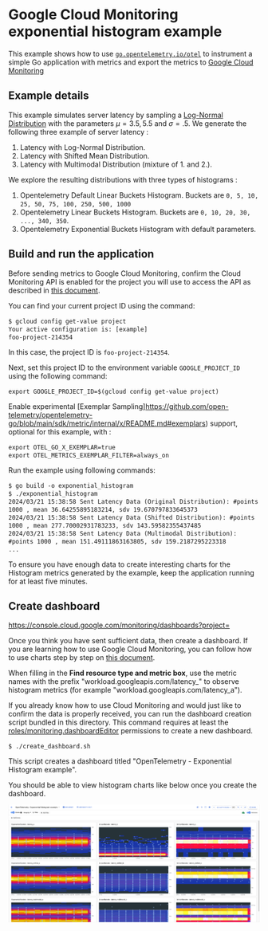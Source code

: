 # Google Cloud Monitoring exponential histogram example

This example shows how to use [`go.opentelemetry.io/otel`](https://pkg.go.dev/go.opentelemetry.io/otel/) to instrument a simple Go application with metrics and export the metrics to [Google Cloud Monitoring](https://cloud.google.com/monitoring/)

## Example details

This example simulates server latency by sampling a [Log-Normal Distribution](https://en.wikipedia.org/wiki/Log-normal_distribution) with the parameters $\mu =  3.5 , 5.5$ and $\sigma = .5$. We generate the following three example of server latency :

1. Latency with Log-Normal Distribution.
2. Latency with Shifted Mean Distribution.
3. Latency with Multimodal Distribution (mixture of 1. and 2.).

We explore the resulting distributions with three types of histograms : 

1. Opentelemetry Default Linear Buckets Histogram. Buckets are `0, 5, 10, 25, 50, 75, 100, 250, 500, 1000`
2. Opentelemetry Linear Buckets Histogram. Buckets are `0, 10, 20, 30, ..., 340, 350`. 
3. Opentelemetry Exponential Buckets Histogram with default parameters.

## Build and run the application

Before sending metrics to Google Cloud Monitoring, confirm the Cloud Monitoring API is enabled for the project you will use to access the API as described in [this document](https://cloud.google.com/monitoring/api/enable-api).

You can find your current project ID using the command:

```
$ gcloud config get-value project
Your active configuration is: [example]
foo-project-214354
```

In this case, the project ID is `foo-project-214354`.

Next, set this project ID to the environment variable `GOOGLE_PROJECT_ID` using the following command:

```
export GOOGLE_PROJECT_ID=$(gcloud config get-value project)
```

Enable experimental [Exemplar Sampling]https://github.com/open-telemetry/opentelemetry-go/blob/main/sdk/metric/internal/x/README.md#exemplars) support, optional for this example, with :
```
export OTEL_GO_X_EXEMPLAR=true
export OTEL_METRICS_EXEMPLAR_FILTER=always_on
```

Run the example using following commands:

```
$ go build -o exponential_histogram
$ ./exponential_histogram
2024/03/21 15:38:58 Sent Latency Data (Original Distribution): #points 1000 , mean 36.64255895183214, sdv 19.670797833645373
2024/03/21 15:38:58 Sent Latency Data (Shifted Distribution): #points 1000 , mean 277.70002931783233, sdv 143.59582355437485
2024/03/21 15:38:58 Sent Latency Data (Multimodal Distribution): #points 1000 , mean 151.49111863163805, sdv 159.2187295223318
...
```

To ensure you have enough data to create interesting charts for the Histogram metrics generated by the example, keep the application running for at least five minutes.

## Create dashboard

https://console.cloud.google.com/monitoring/dashboards?project=<your-project-id>

Once you think you have sent sufficient data, then create a dashboard. If you are learning how to use Google Cloud Monitoring, you can follow how to use charts step by step on [this document](https://cloud.google.com/monitoring/charts).

When filling in the **Find resource type and metric box**, use the metric names with the prefix "workload.googleapis.com/latency_" to observe histogram metrics (for example "workload.googleapis.com/latency_a").

If you already know how to use Cloud Monitoring and would just like to confirm the data is properly received, you can run the dashboard creation script bundled in this directory. This command requires at least the [roles/monitoring.dashboardEditor](https://cloud.google.com/monitoring/access-control#dashboard_roles_desc) permissions to create a new dashboard.

```
$ ./create_dashboard.sh
```

This script creates a dashboard titled "OpenTelemetry - Exponential Histogram example".

You should be able to view histogram charts like below once you create the dashboard.

<img width="1200" alt="2 charts in dashboard" src="../images/exponential_histogram_charts.png?raw=true"/>

